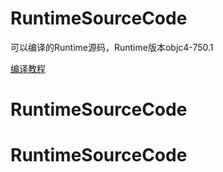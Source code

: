 # RuntimeSourceCode
可以编译的Runtime源码，Runtime版本objc4-750.1

[编译教程](https://github.com/acBool/Blogs/blob/master/Runtime/%E7%BC%96%E8%AF%91Runtime%E6%BA%90%E7%A0%81.md)
# RuntimeSourceCode
# RuntimeSourceCode

